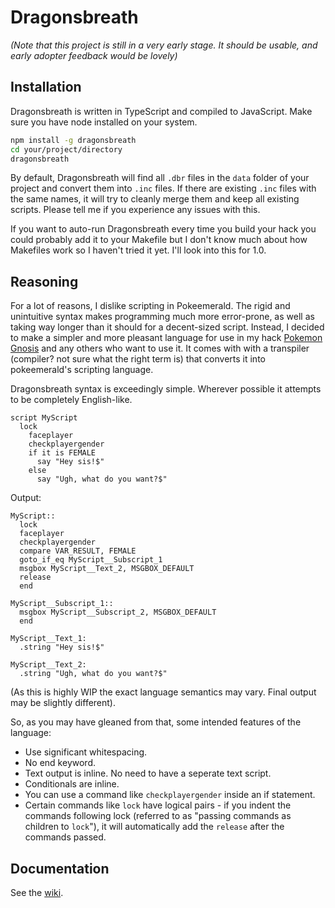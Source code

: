 # Dragonsbreath

*(Note that this project is still in a very early stage. It should be usable, and early adopter feedback would be lovely)*

## Installation

Dragonsbreath is written in TypeScript and compiled to JavaScript. Make sure you have node installed on your system.
```bash
npm install -g dragonsbreath
cd your/project/directory
dragonsbreath
```

By default, Dragonsbreath will find all `.dbr` files in the `data` folder of your project and convert them into `.inc` files. If there are existing `.inc` files with the same names, it will try to cleanly merge them and keep all existing scripts. Please tell me if you experience any issues with this.

If you want to auto-run Dragonsbreath every time you build your hack you could probably add it to your Makefile but I don't know much about how Makefiles work so I haven't tried it yet. I'll look into this for 1.0.

## Reasoning

For a lot of reasons, I dislike scripting in Pokeemerald. The rigid and unintuitive syntax makes programming much more error-prone, as well as taking way longer than it should for a decent-sized script. Instead, I decided to make a simpler and more pleasant language for use in my hack [Pokemon Gnosis](https://github.com/tipsypastels/pokegnosis) and any others who want to use it. It comes with with a transpiler (compiler? not sure what the right term is) that converts it into pokeemerald's scripting language.

Dragonsbreath syntax is exceedingly simple. Wherever possible it attempts to be completely English-like.
```text
script MyScript
  lock
    faceplayer
    checkplayergender
    if it is FEMALE
      say "Hey sis!$"
    else
      say "Ugh, what do you want?$"
```

Output:

```text
MyScript::
  lock
  faceplayer
  checkplayergender
  compare VAR_RESULT, FEMALE
  goto_if_eq MyScript__Subscript_1
  msgbox MyScript__Text_2, MSGBOX_DEFAULT
  release
  end

MyScript__Subscript_1::
  msgbox MyScript__Subscript_2, MSGBOX_DEFAULT
  end

MyScript__Text_1:
  .string "Hey sis!$"

MyScript__Text_2:
  .string "Ugh, what do you want?$"
```

(As this is highly WIP the exact language semantics may vary. Final output may be slightly different).

So, as you may have gleaned from that, some intended features of the language:
- Use significant whitespacing.
- No end keyword.
- Text output is inline. No need to have a seperate text script.
- Conditionals are inline.
- You can use a command like `checkplayergender` inside an if statement.
- Certain commands like `lock` have logical pairs - if you indent the commands following lock (referred to as "passing commands as children to `lock`"), it will automatically add the `release` after the commands passed.

## Documentation

See the [wiki](https://github.com/tipsypastels/dragonsbreath/wiki).
